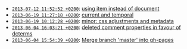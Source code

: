 
* [`2013-07-12 11:52:52 +0200`](ecpo-ea1826d.html): [using item instead of document](https://github.com/cKlee/ecpo/commit/ea1826d203994086aa2bf6a11b7b9f8bb8d1b1f6)
* [`2013-06-19 11:27:18 +0200`](ecpo-f3c77d3.html): [current and temporal](https://github.com/cKlee/ecpo/commit/f3c77d366fb440180dc954f4cee4bada76b7fc95)
* [`2013-06-19 10:12:28 +0200`](ecpo-089968a.html): [minor: css adjustments and metadata](https://github.com/cKlee/ecpo/commit/089968a361d4171275ada3d3175d19d2c4a87d4e)
* [`2013-06-04 16:03:21 +0200`](ecpo-bdc6aaf.html): [deleted comment properties in favour of dcterms](https://github.com/cKlee/ecpo/commit/bdc6aaf5c65f5e3ef3305dc832387d2fac203377)
* [`2013-06-04 15:54:39 +0200`](ecpo-5ed7a53.html): [Merge branch 'master' into gh-pages](https://github.com/cKlee/ecpo/commit/5ed7a536b01e95f952184c7c523ef633ab40be21)
